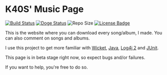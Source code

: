 # K40S' Music Page 
[![Build Status](http://ci.k40s.net/buildStatus/icon?job=music)](http://ci.k40s.net/job/music/) [![Doge Status](https://img.shields.io/badge/doge-wow-green.svg)](https://www.youtube.com/watch?v=sd4bqmP_460) ![Repo Size](https://reposs.herokuapp.com/?path=lfuelling/music) [![License Badge](https://img.shields.io/badge/license-KOSSL-blue.svg)](http://lfuelling.github.io/kossl)

This is the website where you can download every song/album, I made. You can also comment on songs and albums.

I use this project to get more familiar with [Wicket](http://wicket.apache.org), [Java](http://java.com), [Log4j 2](http://logging.apache.org/log4j/2.x/) and [JUnit](http://junit.org/).

This page is in beta stage right now, so expect bugs and/or failures.

If you want to help, you're free to do so.

